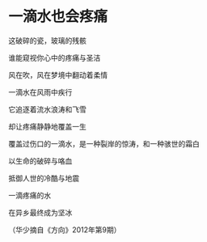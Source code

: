 # 一滴水也会疼痛

这破碎的瓷，玻璃的残骸

谁能窥视你心中的疼痛与圣洁

风在吹，风在梦境中翻动着柔情

一滴水在风雨中疾行

它追逐着流水浪涛和飞雪

却让疼痛静静地覆盖一生

覆盖过伤口的一滴水，是一种裂岸的惊涛，和一种骇世的霜白

以生命的破碎与咯血

抵御人世的冷酷与地震

一滴疼痛的水

在异乡最终成为坚冰

（华少摘自《方向》2012年第9期）